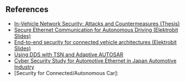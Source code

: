 
## References

[thesis-vehicle-networt-sec]: https://www.cin.ufpe.br/~tg/2018-2/TG_EC/tg-capb.pdf
[elektrobit-secure-ethernet-comm]: https://d23rjziej2pu9i.cloudfront.net/wp-content/uploads/2016/06/09163940/062016_Secure_Communication_Combs.pdf
[elektrobit-end-to-end-security]: http://www.automotive-spin.it/uploads/16/6_16W.pdf
[dds-tsn]: http://www.ieee802.org/1/files/public/docs2018/dg-leigh-autosar-dds-tsn-use-case-1218-v02.pdf
[jaspar-security]: https://standards.ieee.org/content/dam/ieee-standards/standards/web/documents/presentations/d2-01_terada_security_study_for_automotive_ethernet_v07.

[penta-security-car]: https://www.itu.int/en/ITU-T/Workshops-and-Seminars/201708/Documents/S3-Yoo.pdf

- [In-Vehicle Network Security: Attacks and
Countermeasures (Thesis)][thesis-vehicle-networt-sec]
- [Secure Ethernet Communication for Autonomous Driving (Elektrobit Slides)][elektrobit-secure-ethernet-comm]
- [End-to-end security for connected vehicle architectures (Elektrobit Slides)][elektrobit-end-to-end-security]
- [Using DDS with TSN and Adaptive AUTOSAR][dds-tsn]
- [Cyber Security Study for Automotive Ethernet in Japan Automotive Industry][jaspar-security]
- [Security for Connected/Autonomous Car]: